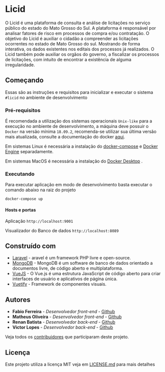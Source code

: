 # Licid

O Licid é uma plataforma de consulta e análise de licitações no serviço público do estado do Mato Grosso do Sul. A plataforma é responsável por analisar fatores de risco em processos de compra e/ou contratação. O objetivo do Licid é auxiliar o cidadão a compreender as licitações ocorrentes no estado de Mato Grosso do sul. Mostrando de forma interativa, os dados existentes nos editais dos processos já realizados. O Licid também pode auxiliar os orgãos do governo, a fiscalizar os processos de licitações, com intuito de encontrar a existência de alguma irregularidade.
## Começando

Essas são as instruções e requisitos para inicializar e executar o sistema `#licid` no ambiente de desenvolvimento 

### Pré-requisitos

É recomendada a utilização dos sistemas operacionais `Unix-like` para a execução no ambiente de desenvolvimento, a máquina deve possuir o `Docker` na versão mínima `18.09.2`, recomenda-se utilizar sua última versão mais atualizada, consulte a documentação do docker [aqui](https://docs.docker.com/).

Em sistemas Linux é necessária a instalação do [docker-compose](https://docs.docker.com/compose/install/) e [Docker Engine](https://docs.docker.com/install/linux/docker-ce/ubuntu/) separadamente.

Em sistemas MacOS é necessária a instalação do [Docker Desktop](https://www.docker.com/products/docker-desktop) .


### Executando

Para executar aplicação em modo de desenvolvimento basta executar o comando abaixo na raiz do projeto

```
docker-compose up
```

#### Hosts e portas

Aplicação `http://localhost:9001`

Visualizador do Banco de dados `http://localhost:8089`

## Construído com

* [Laravel](https://laravel.com/) - aravel é um framework PHP livre e open-source.
* [MongoDB](https://www.mongodb.com/) - MongoDB é um software de banco de dados orientado a documentos livre, de código aberto e multiplataforma.
* [VueJS](https://vuejs.org/) - O Vue.js é uma estrutura JavaScript de código aberto para criar interfaces de usuário e aplicativos de página única.
* [Vuetify](https://vuetifyjs.com/pt-BR/) - Framework de componentes visuais.

## Autores

* **Fabio Ferreira** - *Desenvolvedor front-end* - [Github](https://github.com/fabiomferreira)
* **Matheus Oliveira** - *Desenvolvedor front-end* - [Github](https://github.com/matheus21)
* **Renan Batista** - *Desenvolvedor back-end* - [Github](https://github.com/renanprogramador)
* **Victor Lopes** - *Desenvolvedor back-end* - [Github](https://github.com/theguitarvity)

Veja todos os [contribuidores](https://github.com/hack-ms/Strike-Up/graphs/contributors) que participaram deste projeto.

## Licença

Este projeto utiliza a licença MIT veja em [LICENSE.md](LICENSE) para mais detalhes
